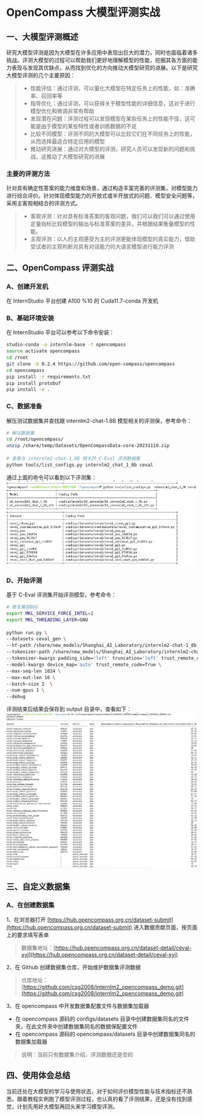 # OpenCompass 大模型评测实战

## 一、大模型评测概述
研究大模型评测是因为大模型在许多应用中表现出巨大的潜力，同时也面临着诸多挑战。评测大模型的过程可以帮助我们更好地理解模型的性能，挖掘其各方面的能力表现与发现其优缺点，从而找到优化的方向推动大模型研究的进展。以下是研究大模型评测的几个主要原因：
> - 性能评估：通过评测，可以量化大模型在特定任务上的性能，如：准确率、召回率等
> - 指导优化：通过评测，可以获得关于模型性能的详细信息，这对于进行模型优化和微调非常有帮助
> - 发现潜在问题：评测过程可以发现模型在某些任务上的性能不佳，这可能是由于模型的某些特性或者训练数据的不足
> - 比较不同模型：评测不同的大模型可以比较它们在不同任务上的性能，从而选择最适合特定应用的模型
> - 推动研究进展：通过对大模型的评测，研究人员可以发现新的问题和挑战，这推动了大模型研究的进展

### 主要的评测方法
针对具有确定性答案的能力维度和场景，通过构造丰富完善的评测集，对模型能力进行综合评价。针对体现模型能力的开放式或半开放式的问题、模型安全问题等，采用主客观相结合的评测方式。
> - 客观评测：针对具有标准答案的客观问题，我们可以我们可以通过使用定量指标比较模型的输出与标准答案的差异，并根据结果衡量模型的性能。
> - 主观评测：以人的主观感受为主的评测更能体现模型的真实能力，借助受试者的主观判断对具有对话能力的大语言模型进行能力评测

## 二、OpenCompass 评测实战
### A、创建开发机
在 InternStudio 平台创建 A100 %10 的 Cuda11.7-conda 开发机

### B、基础环境安装
在 InternStudio 平台可以参考以下命令安装：
```bash
studio-conda -o internlm-base -t opencompass
source activate opencompass
cd /root
git clone -b 0.2.4 https://github.com/open-compass/opencompass
cd opencompass
pip install -r requirements.txt
pip install protobuf
pip install -e .
```

### C、数据准备
解压测试数据集并查找跟 internlm2-chat-1.8B 模型相关的评测保，参考命令：
```bash
# 解压数据集
cd /root/opencompass/
unzip /share/temp/datasets/OpenCompassData-core-20231110.zip

# 查看与 internlm2-chat-1.8B 相关的 C-Eval 评测数据集
python tools/list_configs.py internlm2_chat_1_8b ceval
```

通过上面的命令可以看到以下评测集：
![](./asset/73.png)

### D、开始评测
基于 C-Eval 评测集开始评测模型，参考命令：
```bash
# 修复兼容BUG
export MKL_SERVICE_FORCE_INTEL=1
export MKL_THREADING_LAYER=GNU

python run.py \
--datasets ceval_gen \
--hf-path /share/new_models/Shanghai_AI_Laboratory/internlm2-chat-1_8b \
--tokenizer-path /share/new_models/Shanghai_AI_Laboratory/internlm2-chat-1_8b \
--tokenizer-kwargs padding_side='left' truncation='left' trust_remote_code=True \
--model-kwargs device_map='auto' trust_remote_code=True \
--max-seq-len 1024 \
--max-out-len 16 \
--batch-size 2  \
--num-gpus 1 \
--debug
```
评测结束后结果会保存到 output 目录中，查看如下：
![](./asset/74.png)

## 三、自定义数据集
### A、在创建数据集
1、在浏览器打开 [https://hub.opencompass.org.cn/dataset-submit](https://hub.opencompass.org.cn/dataset-submit) 进入数据贡献页面，按页面上的要求填写表单
> 数据集地址：[https://hub.opencompass.org.cn/dataset-detail/ceval-xyj](https://hub.opencompass.org.cn/dataset-detail/ceval-xyj)

2、在 Github 创建数据集仓库，开始维护数据集评测数据
> 仓库地址：[https://github.com/csg2008/internlm2_opencompass_demo.git](https://github.com/csg2008/internlm2_opencompass_demo.git)

3、在 opencompass 中开发数据集配置文件与数据集加载器
- 在 opencompass 源码的 configs/datasets 目录中创建数据集同名的文件夹，在此文件夹中创建数据集同名的数据保配置文件
- 在 opencompass 源码的 opencompass/datasets 目录中创建数据集同名的数据集加载器

> 说明：当前只有数据集介绍，评测数据还是空的

## 四、使用体会总结
当前还处在大模型的学习与使用状态，对于如何评价模型性能与技术指标还不熟悉。跟着教程实例跑了模型评测过程，也认真的看了评测结果，还是没有找到感觉，计划先用好大模型再回头来学习模型评测。